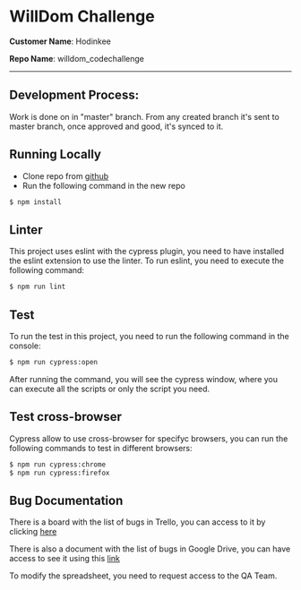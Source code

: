 # WillDom Challenge

**Customer Name**: Hodinkee

**Repo Name**: willdom_codechallenge

* * *

## Development Process:

Work is done on in "master" branch.  From any created branch it's sent to master branch, once approved and good, it's synced to it.

## Running Locally

* Clone repo from [github](https://github.com/JosueG15/willdom_codechallenge.git)
* Run the following command in the new repo

```sh
$ npm install
```

## Linter

This project uses eslint with the cypress plugin, you need to have installed the eslint extension to use the linter. 
To run eslint, you need to execute the following command: 

```sh
$ npm run lint
```

## Test

To run the test in this project, you need to run the following command in the console: 

```sh
$ npm run cypress:open
```

After running the command, you will see the cypress window, where you can execute all the scripts or only the script you need. 

## Test cross-browser

Cypress allow to use cross-browser for specifyc browsers, you can run the following commands to test in different browsers:

```sh
$ npm run cypress:chrome
$ npm run cypress:firefox
```

## Bug Documentation

There is a board with the list of bugs in Trello, you can access to it by clicking [here](https://trello.com/b/JJ43jaMT/willdom-challenge)


There is also a document with the list of bugs in Google Drive, you can have access to see it using this [link](https://docs.google.com/spreadsheets/d/1lVyeqvtWkFQd4aUfEoeK40Xf95-4WTOSA6ikBRv8RPA/edit?usp=sharing)

To modify the spreadsheet, you need to request access to the QA Team. 

